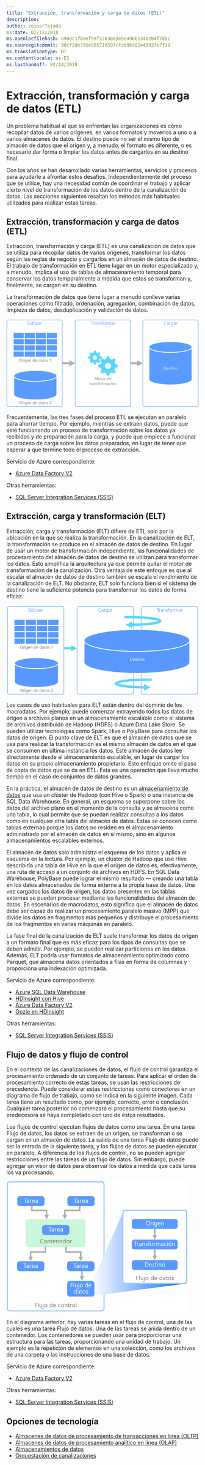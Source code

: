 ```yaml
---
title: "Extracción, transformación y carga de datos (ETL)"
description: 
author: zoinerTejada
ms:date: 02/12/2018
ms.openlocfilehash: a980c1f8aef99fc263083e5e496b1340204f7dac
ms.sourcegitcommit: 90cf2de795e50571d597cfcb9b302e48933e7f18
ms.translationtype: HT
ms.contentlocale: es-ES
ms.lasthandoff: 02/14/2018
---
```

# <a name="extract-transform-and-load-etl"></a>Extracción, transformación y carga de datos (ETL)

Un problema habitual al que se enfrentan las organizaciones es cómo recopilar datos de varios orígenes, en varios formatos y moverlos a uno o a varios almacenes de datos. El destino puede no ser el mismo tipo de almacén de datos que el origen y, a menudo, el formato es diferente, o es necesario dar forma o limpiar los datos antes de cargarlos en su destino final.

Con los años se han desarrollado varias herramientas, servicios y procesos para ayudarle a afrontar estos desafíos. Independientemente del proceso que se utilice, hay una necesidad común de coordinar el trabajo y aplicar cierto nivel de transformación de los datos dentro de la canalización de datos. Las secciones siguientes resaltan los métodos más habituales utilizados para realizar estas tareas.

## <a name="extract-transform-and-load-etl"></a>Extracción, transformación y carga de datos (ETL)

Extracción, transformación y carga (ETL) es una canalización de datos que se utiliza para recopilar datos de varios orígenes, transformar los datos según las reglas de negocio y cargarlos en un almacén de datos de destino. El trabajo de transformación en ETL tiene lugar en un motor especializado y, a menudo, implica el uso de tablas de almacenamiento temporal para conservar los datos temporalmente a medida que estos se transforman y, finalmente, se cargan en su destino.

La transformación de datos que tiene lugar a menudo conlleva varias operaciones como filtrado, ordenación, agregación, combinación de datos, limpieza de datos, desduplicación y validación de datos.

![Proceso de extracción, transformación y carga (ETL)](./images/etl.png)

Frecuentemente, las tres fases del proceso ETL se ejecutan en paralelo para ahorrar tiempo. Por ejemplo, mientras se extraen datos, puede que esté funcionando un proceso de transformación sobre los datos ya recibidos y de preparación para la carga, y puede que empiece a funcionar un proceso de carga sobre los datos preparados, en lugar de tener que esperar a que termine todo el proceso de extracción.

Servicio de Azure correspondiente:
- [Azure Data Factory V2](https://azure.microsoft.com/services/data-factory/)

Otras herramientas:
- [SQL Server Integration Services (SSIS)](/sql/integration-services/sql-server-integration-services)

## <a name="extract-load-and-transform-elt"></a>Extracción, carga y transformación (ELT)

Extracción, carga y transformación (ELT) difiere de ETL solo por la ubicación en la que se realiza la transformación. En la canalización de ELT, la transformación se produce en el almacén de datos de destino. En lugar de usar un motor de transformación independiente, las funcionalidades de procesamiento del almacén de datos de destino se utilizan para transformar los datos. Esto simplifica la arquitectura ya que permite quitar el motor de transformación de la canalización. Otra ventaja de este enfoque es que al escalar el almacén de datos de destino también se escala el rendimiento de la canalización de ELT. No obstante, ELT solo funciona bien si el sistema de destino tiene la suficiente potencia para transformar los datos de forma eficaz.

![Proceso de extracción, carga y transformación (ELT)](./images/elt.png)

Los casos de uso habituales para ELT están dentro del dominio de los macrodatos. Por ejemplo, puede comenzar extrayendo todos los datos de origen a archivos planos en un almacenamiento escalable como el sistema de archivos distribuido de Hadoop (HDFS) o Azure Data Lake Store. Se pueden utilizar tecnologías como Spark, Hive o PolyBase para consultar los datos de origen. El punto clave de ELT es que el almacén de datos que se usa para realizar la transformación es el mismo almacén de datos en el que se consumen en última instancia los datos. Este almacén de datos lee directamente desde el almacenamiento escalable, en lugar de cargar los datos en su propio almacenamiento propietario. Este enfoque omite el paso de copia de datos que se da en ETL. Esta es una operación que lleva mucho tiempo en el caso de conjuntos de datos grandes.

En la práctica, el almacén de datos de destino es un [almacenamiento de datos](./data-warehousing.md) que usa un clúster de Hadoop (con Hive o Spark) o una instancia de SQL Data Warehouse. En general, un esquema se superpone sobre los datos del archivo plano en el momento de la consulta y se almacena como una tabla, lo cual permite que se puedan realizar consultas a los datos como en cualquier otra tabla del almacén de datos. Estas se conocen como tablas externas porque los datos no residen en el almacenamiento administrado por el almacén de datos en sí mismo, sino en algunos almacenamientos escalables externos. 

El almacén de datos solo administra el esquema de los datos y aplica el esquema en la lectura. Por ejemplo, un clúster de Hadoop que use Hive describiría una tabla de Hive en la que el origen de datos es, efectivamente, una ruta de acceso a un conjunto de archivos en HDFS. En SQL Data Warehouse, PolyBase puede lograr el mismo resultado &mdash; creando una tabla en los datos almacenados de forma externa a la propia base de datos. Una vez cargados los datos de origen, los datos presentes en las tablas externas se pueden procesar mediante las funcionalidades del almacén de datos. En escenarios de macrodatos, esto significa que el almacén de datos debe ser capaz de realizar un procesamiento paralelo masivo (MPP) que divide los datos en fragmentos más pequeños y distribuye el procesamiento de los fragmentos en varias máquinas en paralelo.

La fase final de la canalización de ELT suele transformar los datos de origen a un formato final que es más eficaz para los tipos de consultas que se deben admitir. Por ejemplo, se pueden realizar particiones en los datos. Además, ELT podría usar formatos de almacenamiento optimizado como Parquet, que almacena datos orientados a filas en forma de columnas y proporciona una indexación optimizada. 

Servicio de Azure correspondiente:

- [Azure SQL Data Warehouse](/azure/sql-data-warehouse/sql-data-warehouse-overview-what-is)
- [HDInsight con Hive](/azure/hdinsight/hadoop/hdinsight-use-hive)
- [Azure Data Factory V2](https://azure.microsoft.com/services/data-factory/)
- [Oozie en HDInsight](/azure/hdinsight/hdinsight-use-oozie-linux-mac)

Otras herramientas:

- [SQL Server Integration Services (SSIS)](/sql/integration-services/sql-server-integration-services)

## <a name="data-flow-and-control-flow"></a>Flujo de datos y flujo de control

En el contexto de las canalizaciones de datos, el flujo de control garantiza el procesamiento ordenado de un conjunto de tareas. Para aplicar el orden de procesamiento correcto de estas tareas, se usan las restricciones de precedencia. Puede considerar estas restricciones como conectores en un diagrama de flujo de trabajo, como se indica en la siguiente imagen. Cada tarea tiene un resultado como, por ejemplo, correcto, error o conclusión. Cualquier tarea posterior no comenzará el procesamiento hasta que su predecesora se haya completado con uno de estos resultados.

Los flujos de control ejecutan flujos de datos como una tarea. En una tarea Flujo de datos, los datos se extraen de un origen, se transforman o se cargan en un almacén de datos. La salida de una tarea Flujo de datos puede ser la entrada de la siguiente tarea, y los flujos de datos se pueden ejecutar en paralelo. A diferencia de los flujos de control, no se pueden agregar restricciones entre las tareas de un flujo de datos. Sin embargo, puede agregar un visor de datos para observar los datos a medida que cada tarea los va procesando.

![Flujo de datos que se está ejecutando como una tarea dentro de un flujo de control](./images/control-flow-data-flow.png)

En el diagrama anterior, hay varias tareas en el flujo de control, una de las cuales es una tarea Flujo de datos. Una de las tareas se anida dentro de un contenedor. Los contenedores se pueden usar para proporcionar una estructura para las tareas, proporcionando una unidad de trabajo. Un ejemplo es la repetición de elementos en una colección, como los archivos de una carpeta o las instrucciones de una base de datos.

Servicio de Azure correspondiente:
- [Azure Data Factory V2](https://azure.microsoft.com/services/data-factory/)

Otras herramientas:
- [SQL Server Integration Services (SSIS)](/sql/integration-services/sql-server-integration-services)

## <a name="technology-choices"></a>Opciones de tecnología

- [Almacenes de datos de procesamiento de transacciones en línea (OLTP)](../technology-choices/oltp-data-stores.md)
- [Almacenes de datos de procesamiento analítico en línea (OLAP)](../technology-choices/olap-data-stores.md)
- [Almacenamientos de datos](../technology-choices/data-warehouses.md)
- [Orquestación de canalizaciones](../technology-choices/pipeline-orchestration-data-movement.md)
